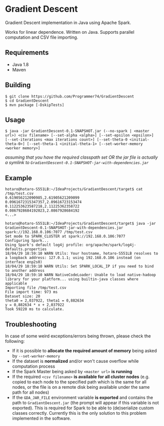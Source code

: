 # Gradient Descent

Gradient Descent implementation in Java using Apache Spark.

Works for linear dependence. Written on Java. Supports parallel computation and CSV file importing.

## Requirements

- Java 1.8
- Maven

## Building

```
$ git clone https://github.com/Programmer74/GradientDescent
$ cd GradientDescent
$ mvn package [-DskipTests]
```

## Usage

```
$ java -jar GradientDescent-0.1-SNAPSHOT.jar (--no-spark | <master url>) <csv filename> [--set-alpha <alpha>] [--set-epsilon <epsilon>] [--set-iterations <max iterations count>] [--set-theta-0 <initial-theta-0>] [--set-theta-1 <initial-theta-1> [--set-worker-memory <worker memory>]
```
_assuming that you have the required classpath set OR the jar file is actually a symlink to ```GradientDescent-0.1-SNAPSHOT-jar-with-dependencies.jar```_

## Example

```
hotaro@hotaro-S551LB:~/IdeaProjects/GradientDescent/target$ cat /tmp/test.csv
0.619056212090985,2.61905621209099
0.0961672315347357,2.09616723153474
0.112253623587218,2.11225362358722
0.0867928684192023,2.0867928684192
<...>

hotaro@hotaro-S551LB:~/IdeaProjects/GradientDescent/target$ java -jar GradientDescent-0.1-SNAPSHOT-jar-with-dependencies.jar spark://192.168.0.106:7077 /tmp/test.csv
Set mode to SPARK_CLUSTER at spark://192.168.0.106:7077
Configuring Spark...
Using Spark's default log4j profile: org/apache/spark/log4j-defaults.properties
18/04/29 18:59:10 WARN Utils: Your hostname, hotaro-S551LB resolves to a loopback address: 127.0.1.1; using 192.168.0.106 instead (on interface enp2s0)
18/04/29 18:59:10 WARN Utils: Set SPARK_LOCAL_IP if you need to bind to another address
18/04/29 18:59:10 WARN NativeCodeLoader: Unable to load native-hadoop library for your platform... using builtin-java classes where applicable
Importing file /tmp/test.csv
File import time: 973 ms
Dataset size: 20
theta0 = 2,037922, theta1 = 0,882634
y = 0,882634 * x + 2,037922
Took 59220 ms to calculate.
```

## Troubleshooting

In case of some weird exceptions/errors being thrown, please check the following:

- If it is possible to **allocate the required amount of memory** being asked by ```--set-worker-memory```
- If the dataset is **normalized** and/or won't cause overflow while computation process
- If the Spark Master being asked by ```<master url>``` **is running**
- If the required ```<csv filename>``` **is available for all cluster nodes** (e.g. copied to each node to the specified path which is the same for all nodes, or the file is on a remote disk being available under the same path for all nodes)
- If the ```GDA_JAR_FILE``` environment variable **is exported** and contains the path to ```GradientDescent.jar``` (the prompt will appear if this variable is not exported). This is required for Spark to be able to (de)serialize custom classes correctly. Currently this is the only solution to this problem implemented in the software.

